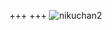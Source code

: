 +++
+++
![nikuchan2](https://scontent-nrt1-1.cdninstagram.com/t51.2885-15/e35/21827280_1046478095489107_3981499623297515520_n.jpg)
